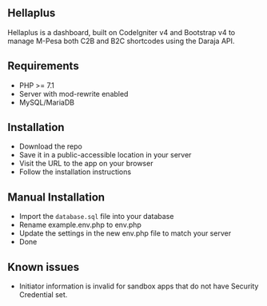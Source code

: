 ## Hellaplus
Hellaplus is a dashboard, built on CodeIgniter v4 and Bootstrap v4 to manage M-Pesa both C2B and B2C shortcodes using the Daraja API.

## Requirements
- PHP >= 7.1
- Server with mod-rewrite enabled
- MySQL/MariaDB

## Installation
- Download the repo
- Save it in a public-accessible location in your server
- Visit the URL to the app on your browser
- Follow the installation instructions

## Manual Installation
- Import the ```database.sql``` file into your database
- Rename example.env.php to env.php
- Update the settings in the new env.php file to match your server
- Done

## Known issues
- Initiator information is invalid for sandbox apps that do not have Security Credential set.
